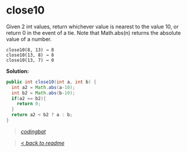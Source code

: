 # close10

Given 2 int values, return whichever value is nearest to the value 10, or return 0 in the event of a tie. Note that Math.abs(n) returns the absolute value of a number.

```
close10(8, 13) → 8
close10(13, 8) → 8
close10(13, 7) → 0
```

**Solution:**

```java
public int close10(int a, int b) {
  int a2 = Math.abs(a-10);
  int b2 = Math.abs(b-10);
  if(a2 == b2){
    return 0;
  }
  return a2 < b2 ? a : b;
}
```

> _[codingbat](http://codingbat.com/prob/p172021)_

> [< _back to readme_](/README.md)